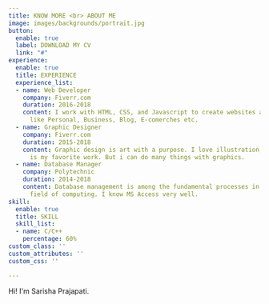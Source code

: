 ```yaml
---
title: KNOW MORE <br> ABOUT ME
image: images/backgrounds/portrait.jpg
button:
  enable: true
  label: DOWNLOAD MY CV
  link: "#"
experience:
  enable: true
  title: EXPERIENCE
  experience_list:
  - name: Web Developer
    company: Fiverr.com
    duration: 2016-2018
    content: I work with HTML, CSS, and Javascript to create websites and web applications
      like Personal, Business, Blog, E-comerches etc.
  - name: Graphic Designer
    company: Fiverr.com
    duration: 2015-2018
    content: Graphic design is art with a purpose. I love illustration, so logo desing
      is my favorite work. But i can do many things with graphics.
  - name: Database Manager
    company: Polytechnic
    duration: 2014-2018
    content: Database management is among the fundamental processes in the software
      field of computing. I know MS Access very well.
skill:
  enable: true
  title: SKILL
  skill_list:
  - name: C/C++
    percentage: 60%
custom_class: ''
custom_attributes: ''
custom_css: ''

---
```

Hi! I'm Sarisha Prajapati. 